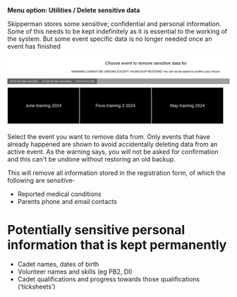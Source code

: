 **Menu option: Utilities / Delete sensitive data**

Skipperman stores some sensitive; confidential and personal information. Some of this needs to be kept indefinitely as it is essential to the working of the system. But some event specific data is no longer needed once an event has finished

![clean_data.png](/static/clean_data.png)

Select the event you want to remove data from. Only events that have already happened are shown to avoid accidentally deleting data from an active event. As the warning says, you will not be asked for confirmation and this can't be undone without restoring an old backup.

This will remove all information stored in the registration form, of which the following are sensitive-

- Reported medical conditions
- Parents phone and email contacts


#  Potentially sensitive personal information that is kept permanently

- Cadet names, dates of birth
- Volunteer names and skills (eg PB2, DI)
- Cadet qualifications and progress towards those qualifications (‘ticksheets’)



